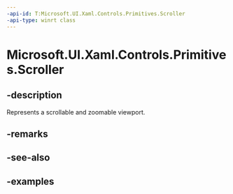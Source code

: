 ```yaml
---
-api-id: T:Microsoft.UI.Xaml.Controls.Primitives.Scroller
-api-type: winrt class
---
```


# Microsoft.UI.Xaml.Controls.Primitives.Scroller

<!--
public class Scroller : Windows.UI.Xaml.FrameworkElement
-->

## -description

Represents a scrollable and zoomable viewport.

## -remarks

## -see-also

## -examples

